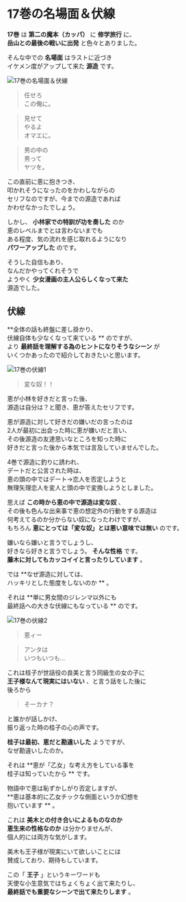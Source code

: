 # 17巻の名場面＆伏線

**17巻** は **第二の魔本（カッパ）** に **修学旅行** に、  
**岳山との最後の戦いに出発** と色々とありました。

そんな中での **名場面** はラストに近づき  
イケメン度がアップして来た **源造** です。

![17巻の名場面＆伏線](https://xn--q9j984gbug42c4wieqsm2o.jp/wp/wp-content/uploads/2018/10/meibamen17_01.jpg)

> 任せろ  
>  この俺に。

> 見せて  
>  やるよ  
>  オマエに。

> 男の中の  
>  男って  
>  ヤツを。

この直前に恵に抱きつき、  
叩かれそうになったのをかわしながらの  
セリフなのですが、今までの源造であれば  
かわせなかったでしょう。

しかし、 **小林家での特訓が功を奏した** のか  
恵のレベルまでとは言わないまでも  
ある程度、気の流れを感じ取れるようになり  
**パワーアップした** のです。

そうした自信もあり、  
なんだかやってくれそうで  
ようやく **少女漫画の主人公らしくなって来た**  
源造でした。

##  伏線

**全体の話も終盤に差し掛かり、  
伏線自体も少なくなって来ている ** のですが、  
より **最終話を理解する為のヒントになりそうなシーン** が  
いくつかあったので紹介しておきたいと思います。

![17巻の伏線1](https://xn--q9j984gbug42c4wieqsm2o.jp/wp/wp-content/uploads/2018/10/fukusen17_01.jpg)

> 変な奴！！

恵が小林を好きだと言った後、  
源造は自分は？と聞き、恵が答えたセリフです。

恵が源造に対して好きだの嫌いだの言ったのは  
2人が最初に出会った時に恵が嫌いだと言い、  
その後源造の友達思いなところを知った時に  
好きだと言った後から本気では言及していませんでした。

4巻で源造に釣りに誘われ、  
デートだと公言された時は、  
恵の頭の中ではデート→恋人を否定しようと  
無理矢理恋人を変人と頭の中で変換しようとしました。

思えば **この時から恵の中で源造は変な奴** 、  
その後も色んな出来事で恵の想定外の行動をする源造は  
何考えてるのか分からない奴になったわけですが、  
もちろん **恵にとっては「変な奴」とは悪い意味では無い** のです。

嫌いなら嫌いと言うでしょうし、  
好きなら好きと言うでしょう。 **そんな性格** です。  
**藤木に対してもカッコイイと言ったりしています** 。

では **なぜ源造に対しては、  
ハッキリとした態度をしないのか ** 。

それは **単に男女間のジレンマ以外にも  
最終話への大きな伏線にもなっている ** のです。

![17巻の伏線2](https://xn--q9j984gbug42c4wieqsm2o.jp/wp/wp-content/uploads/2018/10/fukusen17_02.jpg)

> 恵ィー

> アンタは  
>  いつもいつも…

これは桂子が世話役の良美と言う同級生の女の子に  
**王子様なんて現実にはいない** 、と言う話をした後に  
後ろから

> そーカナ？

と誰かが話しかけ、  
振り返った時の桂子の心の声です。

**桂子は最初、恵だと勘違いした** ようですが、  
なぜ勘違いしたのか。

それは **恵が「乙女」な考え方をしている事を  
桂子は知っていたから ** です。

物語中で恵は恥ずかしがり否定しますが、  
**恵は基本的に乙女チックな側面というか幻想を  
抱いています ** 。

これは **美木との付き合いによるものなのか**  
**恵生来の性格なのか** は分かりませんが、  
個人的には両方な気がします。

美木も王子様が現実にいて欲しいことには  
賛成しており、期待もしています。

この「 **王子** 」というキーワードも  
天使な小生意気ではちょくちょく出て来たりし、  
**最終話でも重要なシーンで出て来たりします** 。
